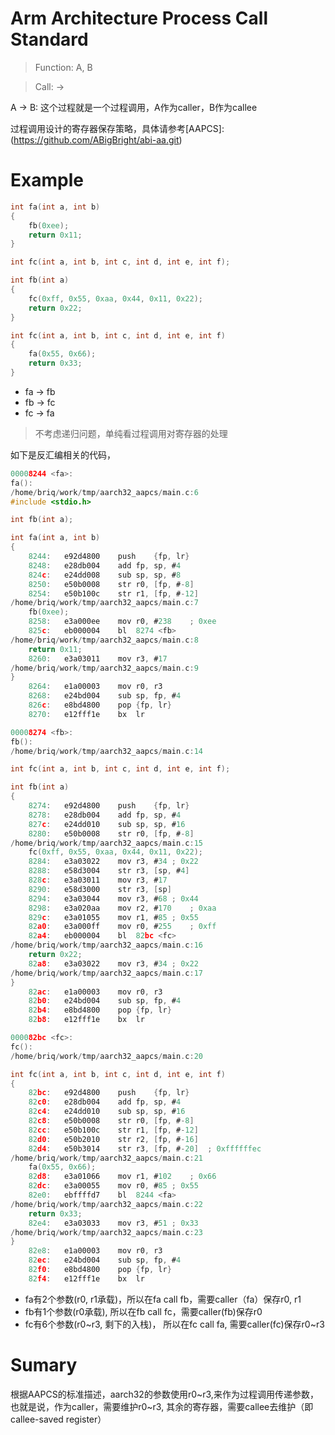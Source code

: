# Arm Architecture Process Call Standard

> Function: A, B

> Call: ->

A -> B: 这个过程就是一个过程调用，A作为caller，B作为callee

过程调用设计的寄存器保存策略，具体请参考[AAPCS]:(https://github.com/ABigBright/abi-aa.git)

# Example

```c
int fa(int a, int b)
{
    fb(0xee);
    return 0x11;
}

int fc(int a, int b, int c, int d, int e, int f);

int fb(int a)
{
    fc(0xff, 0x55, 0xaa, 0x44, 0x11, 0x22);
    return 0x22;
}

int fc(int a, int b, int c, int d, int e, int f)
{
    fa(0x55, 0x66);
    return 0x33;
}
```

+ fa -> fb
+ fb -> fc
+ fc -> fa

> 不考虑递归问题，单纯看过程调用对寄存器的处理

如下是反汇编相关的代码，

```c
00008244 <fa>:
fa():
/home/briq/work/tmp/aarch32_aapcs/main.c:6
#include <stdio.h>

int fb(int a);

int fa(int a, int b)
{
    8244:	e92d4800 	push	{fp, lr}
    8248:	e28db004 	add	fp, sp, #4
    824c:	e24dd008 	sub	sp, sp, #8
    8250:	e50b0008 	str	r0, [fp, #-8]
    8254:	e50b100c 	str	r1, [fp, #-12]
/home/briq/work/tmp/aarch32_aapcs/main.c:7
    fb(0xee);
    8258:	e3a000ee 	mov	r0, #238	; 0xee
    825c:	eb000004 	bl	8274 <fb>
/home/briq/work/tmp/aarch32_aapcs/main.c:8
    return 0x11;
    8260:	e3a03011 	mov	r3, #17
/home/briq/work/tmp/aarch32_aapcs/main.c:9
}
    8264:	e1a00003 	mov	r0, r3
    8268:	e24bd004 	sub	sp, fp, #4
    826c:	e8bd4800 	pop	{fp, lr}
    8270:	e12fff1e 	bx	lr

00008274 <fb>:
fb():
/home/briq/work/tmp/aarch32_aapcs/main.c:14

int fc(int a, int b, int c, int d, int e, int f);

int fb(int a)
{
    8274:	e92d4800 	push	{fp, lr}
    8278:	e28db004 	add	fp, sp, #4
    827c:	e24dd010 	sub	sp, sp, #16
    8280:	e50b0008 	str	r0, [fp, #-8]
/home/briq/work/tmp/aarch32_aapcs/main.c:15
    fc(0xff, 0x55, 0xaa, 0x44, 0x11, 0x22);
    8284:	e3a03022 	mov	r3, #34	; 0x22
    8288:	e58d3004 	str	r3, [sp, #4]
    828c:	e3a03011 	mov	r3, #17
    8290:	e58d3000 	str	r3, [sp]
    8294:	e3a03044 	mov	r3, #68	; 0x44
    8298:	e3a020aa 	mov	r2, #170	; 0xaa
    829c:	e3a01055 	mov	r1, #85	; 0x55
    82a0:	e3a000ff 	mov	r0, #255	; 0xff
    82a4:	eb000004 	bl	82bc <fc>
/home/briq/work/tmp/aarch32_aapcs/main.c:16
    return 0x22;
    82a8:	e3a03022 	mov	r3, #34	; 0x22
/home/briq/work/tmp/aarch32_aapcs/main.c:17
}
    82ac:	e1a00003 	mov	r0, r3
    82b0:	e24bd004 	sub	sp, fp, #4
    82b4:	e8bd4800 	pop	{fp, lr}
    82b8:	e12fff1e 	bx	lr

000082bc <fc>:
fc():
/home/briq/work/tmp/aarch32_aapcs/main.c:20

int fc(int a, int b, int c, int d, int e, int f)
{
    82bc:	e92d4800 	push	{fp, lr}
    82c0:	e28db004 	add	fp, sp, #4
    82c4:	e24dd010 	sub	sp, sp, #16
    82c8:	e50b0008 	str	r0, [fp, #-8]
    82cc:	e50b100c 	str	r1, [fp, #-12]
    82d0:	e50b2010 	str	r2, [fp, #-16]
    82d4:	e50b3014 	str	r3, [fp, #-20]	; 0xffffffec
/home/briq/work/tmp/aarch32_aapcs/main.c:21
    fa(0x55, 0x66);
    82d8:	e3a01066 	mov	r1, #102	; 0x66
    82dc:	e3a00055 	mov	r0, #85	; 0x55
    82e0:	ebffffd7 	bl	8244 <fa>
/home/briq/work/tmp/aarch32_aapcs/main.c:22
    return 0x33;
    82e4:	e3a03033 	mov	r3, #51	; 0x33
/home/briq/work/tmp/aarch32_aapcs/main.c:23
}
    82e8:	e1a00003 	mov	r0, r3
    82ec:	e24bd004 	sub	sp, fp, #4
    82f0:	e8bd4800 	pop	{fp, lr}
    82f4:	e12fff1e 	bx	lr

```

+ fa有2个参数(r0, r1承载)，所以在fa call fb，需要caller（fa）保存r0, r1
+ fb有1个参数(r0承载), 所以在fb call fc，需要caller(fb)保存r0
+ fc有6个参数(r0\~r3, 剩下的入栈)， 所以在fc call fa, 需要caller(fc)保存r0\~r3

# Sumary

根据AAPCS的标准描述，aarch32的参数使用r0~r3,来作为过程调用传递参数，也就是说，作为caller，需要维护r0~r3, 其余的寄存器，需要callee去维护（即callee-saved register）
